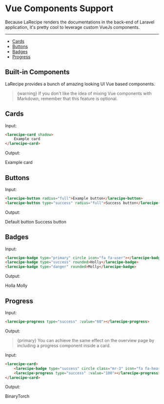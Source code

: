 # Vue Components Support

Because LaRecipe renders the documentations in the back-end of Laravel application, it's pretty cool to leverage custom VueJs components.

---

- [Cards](#cards)
- [Buttons](#buttons)
- [Badges](#badges)
- [Progress](#progress)

## Built-in Components

LaRecipe provides a bunch of amazing looking UI Vue based components.

> {warning} If you don't like the idea of mixing Vue components with Markdown, remember that this feature is optional. 

<a name="cards"></a>
## Cards

Input:

```html
<larecipe-card shadow>
    Example card
</larecipe-card>
```

Output:

<larecipe-card shadow>
    Example card
</larecipe-card>


<a name="buttons"></a>
## Buttons

Input:

```html
<larecipe-button radius="full">Example button</larecipe-button>
<larecipe-button type="success" radius="full">Success button</larecipe-button>
```

Output:

<larecipe-button radius="full">Default button</larecipe-button>
<larecipe-button type="success" radius="full">Success button</larecipe-button>


<a name="badges"></a>
## Badges

Input:

```html
<larecipe-badge type="primary" circle icon="fa fa-user"></larecipe-badge>
<larecipe-badge type="success" rounded>Holly</larecipe-badge>
<larecipe-badge type="danger" rounded>Molly</larecipe-badge>
```

Output:

<larecipe-badge type="primary" circle icon="fa fa-user"></larecipe-badge>
<larecipe-badge type="success" rounded>Holla</larecipe-badge>
<larecipe-badge type="danger" rounded>Molly</larecipe-badge>


<a name="progress"></a>
## Progress

Input:

```html
<larecipe-progress type="success" :value="60"></larecipe-progress>
```

Output:

<larecipe-progress type="success" :value="60"></larecipe-progress>

> {primary} You can achieve the same effect on the overview page by including a progress component inside a card.

Input:

```html
<larecipe-card>
    <larecipe-badge type="success" circle class="mr-3" icon="fa fa-heart"></larecipe-badge> BinaryTorch
    <larecipe-progress type="success" :value="100"></larecipe-progress>
</larecipe-card>
```

Output:

<larecipe-card>
    <larecipe-badge type="success" circle class="mr-3" icon="fa fa-heart"></larecipe-badge> BinaryTorch
    <larecipe-progress type="success" :value="100"></larecipe-progress>
</larecipe-card>


<larecipe-newsletter></larecipe-newsletter>